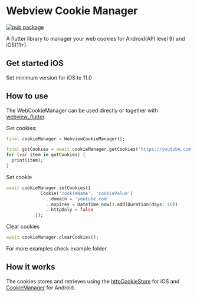 # Webview Cookie Manager
[![pub package](https://img.shields.io/pub/v/webview_cookie_manager.svg)](https://pub.dartlang.org/packages/webview_cookie_manager)

A flutter library to manager your web cookies for Android(API level 9) and iOS(11+).

## Get started iOS
Set minimum version for iOS to 11.0

## How to use
The WebCookieManager can be used directly or together with [webview_flutter](https://pub.dev/packages/webview_flutter).

Get cookies:
```dart
final cookieManager = WebviewCookieManager();

final gotCookies = await cookieManager.getCookies('https://youtube.com');
for (var item in gotCookies) {
  print(item);
}
 ```

 Set cookie
 ```dart
await cookieManager.setCookies([
              Cookie('cookieName', 'cookieValue')
                ..domain = 'youtube.com'
                ..expires = DateTime.now().add(Duration(days: 10))
                ..httpOnly = false
            ]);
 ```
 Clear cookies
 ```dart
await cookieManager.clearCookies();
 ```

 For more examples check example folder.

## How it works
The cookies stores and retrieves using the [httpCookieStore](https://developer.apple.com/documentation/webkit/wkwebsitedatastore/2881956-httpcookiestore) for iOS and [CookieManager](https://developer.android.com/reference/java/net/CookieManager) for Android.

